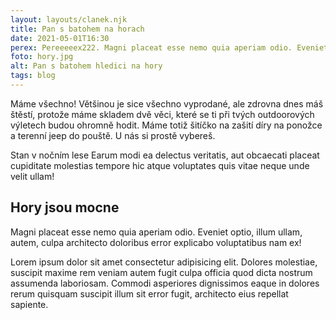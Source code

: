 ```yaml
---
layout: layouts/clanek.njk
title: Pan s batohem na horach
date: 2021-05-01T16:30
perex: Pereeeeex222. Magni placeat esse nemo quia aperiam odio. Eveniet optio!
foto: hory.jpg
alt: Pan s batohem hledici na hory
tags: blog
---
```


Máme všechno! Většinou je sice všechno vyprodané, ale zdrovna dnes máš štěstí, protože máme skladem dvě věci, které se ti při tvých outdoorových výletech budou ohromně hodit. Máme totiž šitíčko na zašití díry na ponožce a terenní jeep do pouště. U nás si prostě vybereš.

Stan v nočním lese
Earum modi ea delectus veritatis, aut obcaecati placeat cupiditate molestias tempore hic atque voluptates quis vitae neque unde velit ullam!


## Hory jsou mocne
Magni placeat esse nemo quia aperiam odio. Eveniet optio, illum ullam, autem, culpa architecto doloribus error explicabo voluptatibus nam ex!

Lorem ipsum dolor sit amet consectetur adipisicing elit. Dolores molestiae, suscipit maxime rem veniam autem fugit culpa officia quod dicta nostrum assumenda laboriosam. Commodi asperiores dignissimos eaque in dolores rerum quisquam suscipit illum sit error fugit, architecto eius repellat sapiente.